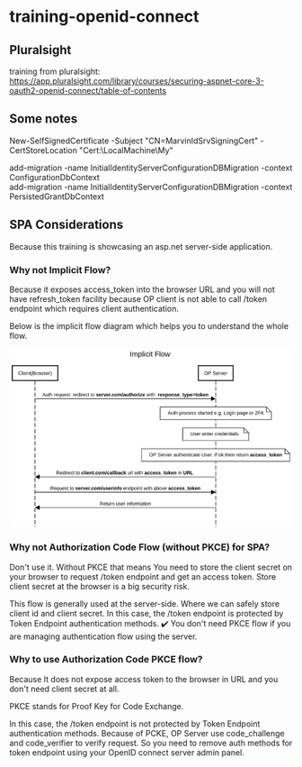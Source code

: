 # training-openid-connect

## Pluralsight

training from pluralsight:
https://app.pluralsight.com/library/courses/securing-aspnet-core-3-oauth2-openid-connect/table-of-contents

## Some notes

New-SelfSignedCertificate -Subject "CN=MarvinIdSrvSigningCert" -CertStoreLocation "Cert:\LocalMachine\My"

add-migration -name InitialIdentityServerConfigurationDBMigration -context ConfigurationDbContext  
add-migration -name InitialIdentityServerConfigurationDBMigration -context PersistedGrantDbContext

## SPA Considerations

Because this training is showcasing an asp.net server-side application.

### Why not Implicit Flow?

Because it exposes access_token into the browser URL and you will not have refresh_token facility because OP client is not able to call /token endpoint which requires client authentication.

Below is the implicit flow diagram which helps you to understand the whole flow.

![Implicit Flow](https://github.com/guerinsylvain/training-openid-connect/blob/main/Misc/implicit%20flow.png)

### Why not Authorization Code Flow (without PKCE) for SPA?

Don't use it. Without PKCE that means You need to store the client secret on your browser to request /token endpoint and get an access token. Store client secret at the browser is a big security risk.

This flow is generally used at the server-side. Where we can safely store client id and client secret. In this case, the /token endpoint is protected by Token Endpoint authentication methods. ✔️ You don't need PKCE flow if you are managing authentication flow using the server.

### Why to use Authorization Code PKCE flow?

Because It does not expose access token to the browser in URL and you don't need client secret at all.

PKCE stands for Proof Key for Code Exchange.

In this case, the /token endpoint is not protected by Token Endpoint authentication methods. Because of PCKE, OP Server use code_challenge and code_verifier to verify request. So you need to remove auth methods for token endpoint using your OpenID connect server admin panel.
